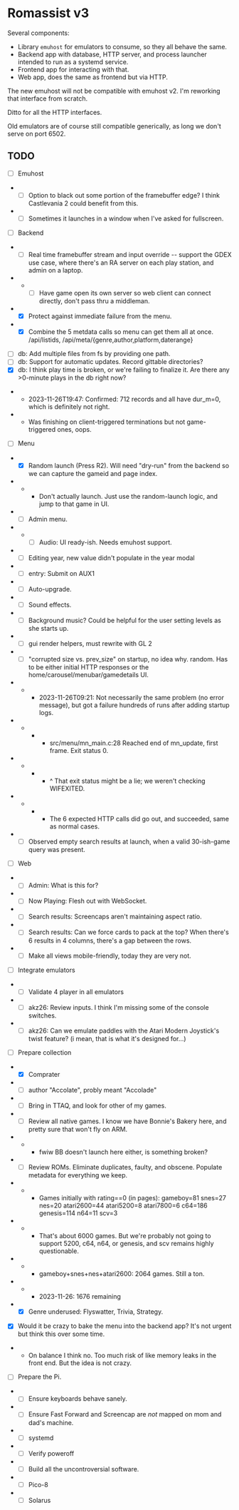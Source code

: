 # Romassist v3

Several components:
- Library `emuhost` for emulators to consume, so they all behave the same.
- Backend app with database, HTTP server, and process launcher intended to run as a systemd service.
- Frontend app for interacting with that.
- Web app, does the same as frontend but via HTTP.

The new emuhost will not be compatible with emuhost v2. I'm reworking that interface from scratch.

Ditto for all the HTTP interfaces.

Old emulators are of course still compatible generically, as long we don't serve on port 6502.

## TODO

- [ ] Emuhost
- - [ ] Option to black out some portion of the framebuffer edge? I think Castlevania 2 could benefit from this.
- - [ ] Sometimes it launches in a window when I've asked for fullscreen.
- [ ] Backend
- - [ ] Real time framebuffer stream and input override -- support the GDEX use case, where there's an RA server on each play station, and admin on a laptop.
- - - [ ] Have game open its own server so web client can connect directly, don't pass thru a middleman.
- - [x] Protect against immediate failure from the menu.
- - [x] Combine the 5 metdata calls so menu can get them all at once. /api/listids, /api/meta/{genre,author,platform,daterange}
- [ ] db: Add multiple files from fs by providing one path.
- [ ] db: Support for automatic updates. Record gittable directories?
- [x] db: I think play time is broken, or we're failing to finalize it. Are there any >0-minute plays in the db right now?
- - 2023-11-26T19:47: Confirmed: 712 records and all have dur_m=0, which is definitely not right.
- - Was finishing on client-triggered terminations but not game-triggered ones, oops.
- [ ] Menu
- - [x] Random launch (Press R2). Will need "dry-run" from the backend so we can capture the gameid and page index.
- - - Don't actually launch. Just use the random-launch logic, and jump to that game in UI.
- - [ ] Admin menu.
- - - [ ] Audio: UI ready-ish. Needs emuhost support.
- - [ ] Editing year, new value didn't populate in the year modal
- - [ ] entry: Submit on AUX1
- - [ ] Auto-upgrade.
- - [ ] Sound effects.
- - [ ] Background music? Could be helpful for the user setting levels as she starts up.
- - [ ] gui render helpers, must rewrite with GL 2
- - [ ] "corrupted size vs. prev_size" on startup, no idea why. random. Has to be either initial HTTP responses or the home/carousel/menubar/gamedetails UI.
- - - 2023-11-26T09:21: Not necessarily the same problem (no error message), but got a failure hundreds of runs after adding startup logs.
- - - - src/menu/mn_main.c:28 Reached end of mn_update, first frame. Exit status 0.
- - - - ^ That exit status might be a lie; we weren't checking WIFEXITED.
- - - - The 6 expected HTTP calls did go out, and succeeded, same as normal cases.
- - [ ] Observed empty search results at launch, when a valid 30-ish-game query was present.
- [ ] Web
- - [ ] Admin: What is this for?
- - [ ] Now Playing: Flesh out with WebSocket.
- - [ ] Search results: Screencaps aren't maintaining aspect ratio.
- - [ ] Search results: Can we force cards to pack at the top? When there's 6 results in 4 columns, there's a gap between the rows.
- - [ ] Make all views mobile-friendly, today they are very not.
- [ ] Integrate emulators
- - [ ] Validate 4 player in all emulators
- - [ ] akz26: Review inputs. I think I'm missing some of the console switches.
- - [ ] akz26: Can we emulate paddles with the Atari Modern Joystick's twist feature? (i mean, that is what it's designed for...)
- [ ] Prepare collection
- - [x] Comprater
- - [ ] author "Accolate", probly meant "Accolade"
- - [ ] Bring in TTAQ, and look for other of my games.
- - [ ] Review all native games. I know we have Bonnie's Bakery here, and pretty sure that won't fly on ARM.
- - - fwiw BB doesn't launch here either, is something broken?
- - [ ] Review ROMs. Eliminate duplicates, faulty, and obscene. Populate metadata for everything we keep.
- - - Games initially with rating==0 (in pages): gameboy=81 snes=27 nes=20 atari2600=44 atari5200=8 atari7800=6 c64=186 genesis=114 n64=11 scv=3
- - - That's about 6000 games. But we're probably not going to support 5200, c64, n64, or genesis, and scv remains highly questionable.
- - - gameboy+snes+nes+atari2600: 2064 games. Still a ton.
- - - 2023-11-26: 1676 remaining
- - [x] Genre underused: Flyswatter, Trivia, Strategy.
- [x] Would it be crazy to bake the menu into the backend app? It's not urgent but think this over some time.
- - On balance I think no. Too much risk of like memory leaks in the front end. But the idea is not crazy.
- [ ] Prepare the Pi.
- - [ ] Ensure keyboards behave sanely.
- - [ ] Ensure Fast Forward and Screencap are *not* mapped on mom and dad's machine.
- - [ ] systemd
- - [ ] Verify poweroff
- - [ ] Build all the uncontroversial software.
- - [ ] Pico-8
- - [ ] Solarus
